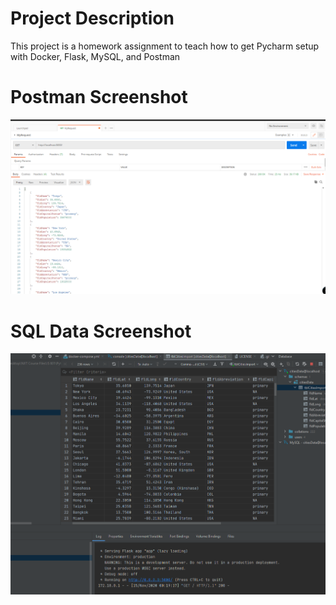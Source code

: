 # Project Description
This project is a homework assignment to teach how to get Pycharm setup with Docker, Flask, MySQL, and Postman

# Postman Screenshot
![postman request output](screenshots/PostMan.png)

# SQL Data Screenshot
![query](screenshots/Query.png)

